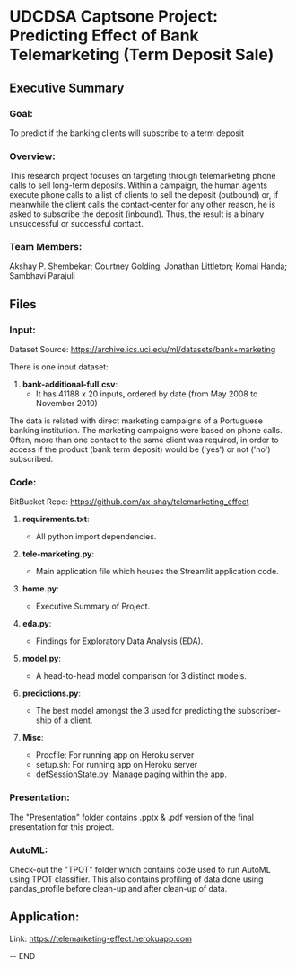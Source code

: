 # UDCDSA Captsone Project: Predicting Effect of Bank Telemarketing (Term Deposit Sale)
## Executive Summary
### Goal: 
To predict if the banking clients will subscribe to a term deposit
### Overview:
This research project focuses on targeting through telemarketing phone calls to sell long-term deposits. Within a campaign, the human agents execute phone calls to a list of clients to sell the deposit (outbound) or, if meanwhile the client calls the contact-center for any other reason, he is asked to subscribe the deposit (inbound). Thus, the result is a binary unsuccessful or successful contact.<br>
### Team Members:
Akshay P. Shembekar; Courtney Golding; Jonathan Littleton; Komal Handa; Sambhavi Parajuli


## Files

### Input:
Dataset Source: <https://archive.ics.uci.edu/ml/datasets/bank+marketing>

There is one input dataset:  

1) **bank-additional-full.csv**:  
   - It has 41188 x 20 inputs, ordered by date (from May 2008 to November 2010)

The data is related with direct marketing campaigns of a Portuguese banking institution. The marketing campaigns were based on phone calls. Often, more than one contact to the same client was required, in order to access if the product (bank term deposit) would be ('yes') or not ('no') subscribed.

### Code:
BitBucket Repo: <https://github.com/ax-shay/telemarketing_effect>

1) **requirements.txt**:
    - All python import dependencies. 

2) **tele-marketing.py**:
    - Main application file which houses the Streamlit application code. 

3) **home.py**:
    - Executive Summary of Project. 

4) **eda.py**:
    - Findings for Exploratory Data Analysis (EDA). 

5) **model.py**:
    - A head-to-head model comparison for 3 distinct models. 

6) **predictions.py**:
    - The best model amongst the 3 used for predicting the subscriber-ship of a client. 

7) **Misc**:
    - Procfile: For running app on Heroku server
    - setup.sh: For running app on Heroku server
    - defSessionState.py: Manage paging within the app. 

### Presentation:
The "Presentation" folder contains .pptx & .pdf version of the final presentation for this project.

### AutoML:
Check-out the "TPOT" folder which contains code used to run AutoML using TPOT classifier.
This also contains profiling of data done using pandas_profile before clean-up and after clean-up of data.

## Application:
Link: https://telemarketing-effect.herokuapp.com

-- END

